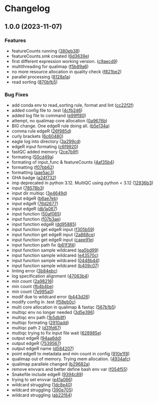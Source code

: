 # Changelog

## 1.0.0 (2023-11-07)


### Features

* featureCounts running ([380eb38](https://github.com/kenji-yt/REAP/commit/380eb382b3ba2c5304823474e4ee62b872bb5054))
* featureCounts.smk created ([6d3639e](https://github.com/kenji-yt/REAP/commit/6d3639ebe6a45515a1ee448527bfb760d30f4312))
* first different expression working version. ([c9aecd9](https://github.com/kenji-yt/REAP/commit/c9aecd96f5439ee8adc2c4d02a3d354c8b5eae33))
* multithreading for qualimap ([f5b89a6](https://github.com/kenji-yt/REAP/commit/f5b89a6f3e65e282cf52be81338cf6ee99d9e5a2))
* no more resource allocation in quality check ([f821be2](https://github.com/kenji-yt/REAP/commit/f821be2def6cce998f6a7422c02c6757b02a2682))
* parallel processing ([8128a1a](https://github.com/kenji-yt/REAP/commit/8128a1acefac10fd6948d7ea9c34b9cc62b74980))
* read sorting ([870bfb5](https://github.com/kenji-yt/REAP/commit/870bfb5cb0dab4dc8060e18788fab4af54fbc45b))


### Bug Fixes

* add conda env to read_sorting rule, format and lint ([cc22f2f](https://github.com/kenji-yt/REAP/commit/cc22f2fabbd53dbc9ba7810d2deaa8fc78b714a0))
* added config file to .test ([4cfb2d6](https://github.com/kenji-yt/REAP/commit/4cfb2d6398981090eed426d162b71364fdcc6de6))
* added log file to command ([e99ff80](https://github.com/kenji-yt/REAP/commit/e99ff805e29b3504faeb7b0e50b94b82870804f0))
* attempt, no qualimap core allocation ([0a9676b](https://github.com/kenji-yt/REAP/commit/0a9676bbdae473d46f8bea07938214e1c1d0dced))
* BIG change. One edgeR rule doing all. ([b5e134a](https://github.com/kenji-yt/REAP/commit/b5e134a373da9b824bf176607bfdcaac37ad2d62))
* comma rule edgeR ([26f985d](https://github.com/kenji-yt/REAP/commit/26f985d7881bec8610dafc5f481bf01ba8002ce4))
* curly brackets ([6c60480](https://github.com/kenji-yt/REAP/commit/6c604803904ff4e74f8aa394b3135564cd3aaafd))
* eagle log into directory ([3a299cd](https://github.com/kenji-yt/REAP/commit/3a299cd150415c36a2d3df85f2abb63b4d5ab213))
* edgeR input formating ([c6f9920](https://github.com/kenji-yt/REAP/commit/c6f99206afe8584cc2c4d560e8d40517642f9955))
* fastQC added memory ([2ce7b9f](https://github.com/kenji-yt/REAP/commit/2ce7b9f3482013b18cc2c12af6d619fd7ced5018))
* formating ([50cd49a](https://github.com/kenji-yt/REAP/commit/50cd49ab373ada3d6270978e5e3809a202feaf81))
* formating of input_func & featureCounts ([4af35b4](https://github.com/kenji-yt/REAP/commit/4af35b4895d3bc968700be007968b56e967605ba))
* formatting ([f07bb62](https://github.com/kenji-yt/REAP/commit/f07bb628597b5f93fc5c931ebc288499b0a281d2))
* formatting ([aae5ac3](https://github.com/kenji-yt/REAP/commit/aae5ac368a5b5029967c69265e554f85d6377168))
* GHA badge ([a24f732](https://github.com/kenji-yt/REAP/commit/a24f73285dcd2b9ea2e1bbbad0e30dd8219fa8dc))
* imp deprecated in python 3.12. MultiQC using python &lt; 3.12 ([12936b3](https://github.com/kenji-yt/REAP/commit/12936b3eb84b32388f71bac02e0e0f88e1f9ad98))
* input ([78578b3](https://github.com/kenji-yt/REAP/commit/78578b343641cfcaba311e316f6c5a0901c0efa6))
* input dir multiqc ([3e4649d](https://github.com/kenji-yt/REAP/commit/3e4649da6f215831f8956fdda33b4b3eb53a05f3))
* input edgeR ([b6ae7eb](https://github.com/kenji-yt/REAP/commit/b6ae7eb802cc28b2aa4d78b8971d633392e8b4b6))
* input edgeR ([76d2677](https://github.com/kenji-yt/REAP/commit/76d2677814ae133fda43d1061ba9e6757b9f3d6b))
* input edgeR ([db1a067](https://github.com/kenji-yt/REAP/commit/db1a0673bf152ecd94fd0aec5fd114c4e4276268))
* input function ([50af065](https://github.com/kenji-yt/REAP/commit/50af06500e0fe5755a19a401d446ed2d888e991d))
* input function ([f07b3ae](https://github.com/kenji-yt/REAP/commit/f07b3ae4a5e61461584b16454f54bd9ecb5e70ba))
* input function edgeR ([dd95885](https://github.com/kenji-yt/REAP/commit/dd95885afce8a33a8bc9b053a7b817d669e6c654))
* input function get edgeR input ([f305b59](https://github.com/kenji-yt/REAP/commit/f305b59ec7fee998c1b87cf47d5ac3c497bc89c6))
* input function get edgeR input ([2a868ce](https://github.com/kenji-yt/REAP/commit/2a868ce01aa458d89a70cd5d2668eae2e5d06c18))
* input function get edgeR input ([caee91e](https://github.com/kenji-yt/REAP/commit/caee91e6264010e6fdd987591bb1ab52606e48a8))
* input function path fix ([b61f3f4](https://github.com/kenji-yt/REAP/commit/b61f3f46d7aa85b15d5d47db5f0c6532bd949968))
* input function sample wildcared ([ea5bd99](https://github.com/kenji-yt/REAP/commit/ea5bd99eb8601dd7b2134f960b178ab6d98afb69))
* input function sample wildcared ([e43570c](https://github.com/kenji-yt/REAP/commit/e43570cecd84ad34db9477dd1e4d1184e763da51))
* input function sample wildcared ([0448b44](https://github.com/kenji-yt/REAP/commit/0448b4422eddb378587575410cb89623053b0918))
* input function sample wildcared ([b409c07](https://github.com/kenji-yt/REAP/commit/b409c07bf39822ba6af56cb57a0f440f6bd2f639))
* linting error ([3b84ebc](https://github.com/kenji-yt/REAP/commit/3b84ebce70e14f69efa2778d6fa32482bf392435))
* log specification alignment ([47063b4](https://github.com/kenji-yt/REAP/commit/47063b4a2e452f9ef45be9a430d3efbf6ca8a17a))
* min count ([2a98216](https://github.com/kenji-yt/REAP/commit/2a982164f0e4704e07d85a0742b17aa4555e3a80))
* min count ([fb4b4be](https://github.com/kenji-yt/REAP/commit/fb4b4be08839977c007ed20dfd923c75af26b0c9))
* min count ([7e995a0](https://github.com/kenji-yt/REAP/commit/7e995a0fc46dcadcd83fc21276c07b6ba0fbe279))
* modif due to wildcard error ([b443d26](https://github.com/kenji-yt/REAP/commit/b443d268ff1b4c0d462658ca40878af374eda33e))
* modify config in .test ([f58eb0c](https://github.com/kenji-yt/REAP/commit/f58eb0c24d4c25de7f2e41e7b22e6f9f80a04cec))
* multi core allocation in qualimap & fastqc ([567b1b5](https://github.com/kenji-yt/REAP/commit/567b1b52b7b23b8279d90fbea2058baa531c7065))
* multiqc env no longer needed ([3d5e396](https://github.com/kenji-yt/REAP/commit/3d5e39664d8d84673658486816ce448db709bf1c))
* multiqc env path ([1b5db8f](https://github.com/kenji-yt/REAP/commit/1b5db8f8baf8b066af051d271598a1501ab861ff))
* multiqc formating ([2910add](https://github.com/kenji-yt/REAP/commit/2910add6df1e4a1da6c04c2403ae3e28fc456ab0))
* multiqc path 2 ([d31fd67](https://github.com/kenji-yt/REAP/commit/d31fd67df7e42459c503be7343e1a24cc025d374))
* multiqc trying to fix input file wait ([628985e](https://github.com/kenji-yt/REAP/commit/628985ec577756bdd8dc381ec9051aafcc9d84e6))
* output edgeR ([94aa6dd](https://github.com/kenji-yt/REAP/commit/94aa6dd89a0159278dbcaf278915867a6b006d41))
* output edgeR ([7539567](https://github.com/kenji-yt/REAP/commit/7539567df7b1de0fb17691e9f549f674976c4a9f))
* output edgeR name ([d584207](https://github.com/kenji-yt/REAP/commit/d5842072b027d2056828116aab95ae541d6679c5))
* point edgeR to metadata and min count in config ([910e1f8](https://github.com/kenji-yt/REAP/commit/910e1f8f2c0d935410a9b7243e438f975ed426eb))
* qualimap out of memory. Trying mem allocation. ([4934afc](https://github.com/kenji-yt/REAP/commit/4934afc1a6d95ab467a2f6da66f0ebdac6d4c80c))
* qualimap parallele changed ([b29682a](https://github.com/kenji-yt/REAP/commit/b29682aa0e3e152e75034ad83aac76ba63012958))
* remove envvars and better define bash env var ([f054f55](https://github.com/kenji-yt/REAP/commit/f054f55183c6ba6fed55750a2c2a9969b805d55d))
* Snakefile include edgeR ([9394c89](https://github.com/kenji-yt/REAP/commit/9394c8986af58372ae905da11644d9ba1e3d519f))
* trying to set envvar ([e41a066](https://github.com/kenji-yt/REAP/commit/e41a0660c26c00ace2f9d65b322af1a4ccf753b0))
* wildcard struggling ([1dc8e40](https://github.com/kenji-yt/REAP/commit/1dc8e4066a4d19910839e50cc9785c40baa0b25b))
* wildcard struggling ([390e705](https://github.com/kenji-yt/REAP/commit/390e705eb2e2d7365f59355738b2d16beba427ed))
* wildcard struggling ([ab22f84](https://github.com/kenji-yt/REAP/commit/ab22f84045aa242567d0ca7411abd6ccfb2340af))
